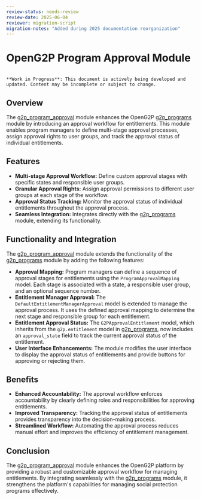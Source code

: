 ```yaml
---
review-status: needs-review
review-date: 2025-06-04
reviewer: migration-script
migration-notes: "Added during 2025 documentation reorganization"
---
```


# OpenG2P Program Approval Module

```{warning}

**Work in Progress**: This document is actively being developed and updated. Content may be incomplete or subject to change.
```

## Overview

The [g2p_program_approval](g2p_program_approval) module enhances the OpenG2P [g2p_programs](g2p_programs) module by introducing an approval workflow for entitlements. This module enables program managers to define multi-stage approval processes, assign approval rights to user groups, and track the approval status of individual entitlements.

## Features

* **Multi-stage Approval Workflow:** Define custom approval stages with specific states and responsible user groups.
* **Granular Approval Rights:** Assign approval permissions to different user groups at each stage of the workflow.
* **Approval Status Tracking:** Monitor the approval status of individual entitlements throughout the approval process.
* **Seamless Integration:** Integrates directly with the [g2p_programs](g2p_programs) module, extending its functionality.

## Functionality and Integration

The [g2p_program_approval](g2p_program_approval) module extends the functionality of the [g2p_programs](g2p_programs) module by adding the following features:

* **Approval Mapping:** Program managers can define a sequence of approval stages for entitlements using the `ProgramApprovalMapping` model. Each stage is associated with a state, a responsible user group, and an optional sequence number.
* **Entitlement Manager Approval:** The `DefaultEntitlementManagerApproval` model is extended to manage the approval process. It uses the defined approval mapping to determine the next stage and responsible group for each entitlement.
* **Entitlement Approval Status:** The `G2PApprovalEntitlement` model, which inherits from the `g2p.entitlement` model in [g2p_programs](g2p_programs), now includes an `approval_state` field to track the current approval status of the entitlement.
* **User Interface Enhancements:** The module modifies the user interface to display the approval status of entitlements and provide buttons for approving or rejecting them.

## Benefits

* **Enhanced Accountability:**  The approval workflow enforces accountability by clearly defining roles and responsibilities for approving entitlements.
* **Improved Transparency:**  Tracking the approval status of entitlements provides transparency into the decision-making process.
* **Streamlined Workflow:** Automating the approval process reduces manual effort and improves the efficiency of entitlement management.

## Conclusion

The [g2p_program_approval](g2p_program_approval) module enhances the OpenG2P platform by providing a robust and customizable approval workflow for managing entitlements. By integrating seamlessly with the [g2p_programs](g2p_programs) module, it strengthens the platform's capabilities for managing social protection programs effectively. 

